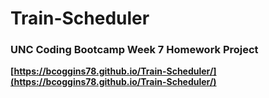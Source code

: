 # Train-Scheduler

### UNC Coding Bootcamp Week 7 Homework Project



**[https://bcoggins78.github.io/Train-Scheduler/](https://bcoggins78.github.io/Train-Scheduler/)**